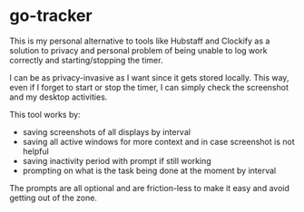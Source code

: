 # go-tracker

This is my personal alternative to tools like Hubstaff and Clockify as a solution to privacy and personal problem of being unable to log work correctly and starting/stopping the timer.

I can be as privacy-invasive as I want since it gets stored locally. This way, even if I forget to start or stop the timer, I can simply check the screenshot and my desktop activities.

This tool works by:

- saving screenshots of all displays by interval
- saving all active windows for more context and in case screenshot is not helpful
- saving inactivity period with prompt if still working
- prompting on what is the task being done at the moment by interval

The prompts are all optional and are friction-less to make it easy and avoid getting out of the zone.
